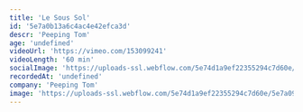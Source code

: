 ```yaml
---
title: 'Le Sous Sol'
id: '5e7a0b13a6c4ac4e42efca3d'
descr: 'Peeping Tom'
age: 'undefined'
videoUrl: 'https://vimeo.com/153099241'
videoLength: '60 min'
socialImage: 'https://uploads-ssl.webflow.com/5e74d1a9ef22355294c7d60e/5e7a099aae5f16a039a606cc_Le%20Sous%20Sol%20(c)%20Maarten%20Vanden%20Abeele%2C%20Peeping%20Tom_web.jpg'
recordedAt: 'undefined'
company: 'Peeping Tom'
image: 'https://uploads-ssl.webflow.com/5e74d1a9ef22355294c7d60e/5e7a099aae5f16a039a606cc_Le%20Sous%20Sol%20(c)%20Maarten%20Vanden%20Abeele%2C%20Peeping%20Tom_web.jpg'
---
```

